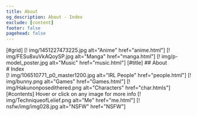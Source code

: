 ```yaml
---
title: About
og_description: About - Index
exclude: [content]
footer: false
pagehead: false
---
```


[#grid]
    [! img/1451227473225.jpg alt="Anime" href="anime.html"]
    [! img/FESu8xuVkAQoySP.jpg alt="Manga" href="manga.html"]
    [! img/p-model_poster.jpg alt="Music" href="music.html"]
    [#title]
            ## About  
            # Index  
    [! img/106510771_p0_master1200.jpg alt="IRL People" href="people.html"]
    [! img/bunny.png alt="Games" href="Games.html"]
    [! img/Hakunonposedithered.png alt="Characters" href="char.htmls"]
    [#contents]
            Hover or click on any image for more info
    [! img/TechniqueofLelief.png alt="Me" href="me.html"]
    [! nsfw/img/img028.jpg alt="NSFW" href="NSFW"]